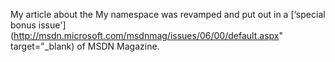 My article about the My namespace was revamped and put out in a [&#8216;special bonus issue'](http://msdn.microsoft.com/msdnmag/issues/06/00/default.aspx" target="_blank) of MSDN Magazine.